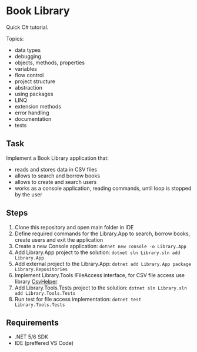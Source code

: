 # Book Library
Quick C# tutorial.

Topics: 
- data types
- debugging
- objects, methods, properties
- variables
- flow control
- project structure
- abstraction
- using packages
- LINQ
- extension methods
- error handling
- documentation
- tests

## Task
Implement a Book Library application that:
- reads and stores data in CSV files
- allows to search and borrow books
- allows to create and search users
- works as a console application, reading commands, until loop is stopped by the user

## Steps
1. Clone this repository and open main folder in IDE
1. Define required commands for the Library.App to search, borrow books, create users and exit the application
1. Create a new Console application:
`dotnet new console -o Library.App`
1. Add Library.App project to the solution: `dotnet sln Library.sln add Library.App`
1. Add external project to the Library.App: `dotnet add Library.App package Library.Repositories`
1. Implement Library.Tools IFileAccess interface, for CSV file access use library [CsvHelper](https://joshclose.github.io/CsvHelper/getting-started/)
1. Add Library.Tools.Tests project to the solution: `dotnet sln Library.sln add Library.Tools.Tests`
1. Run test for file access implementation: `dotnet test Library.Tools.Tests`

## Requirements
- .NET 5/6 SDK
- IDE (preffered VS Code)